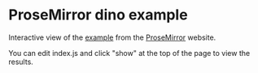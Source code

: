 # ProseMirror dino example

Interactive view of the [example](http://prosemirror.net/examples/dino/) from the [ProseMirror](http://prosemirror.net) website.

You can edit index.js and click "show" at the top of the page to view the results.
